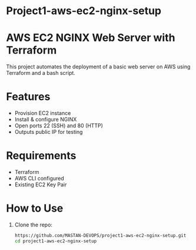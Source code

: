 # Project1-aws-ec2-nginx-setup

# AWS EC2 NGINX Web Server with Terraform

This project automates the deployment of a basic web server on AWS using Terraform and a bash script.

# Features

- Provision EC2 instance
- Install & configure NGINX
- Open ports 22 (SSH) and 80 (HTTP)
- Outputs public IP for testing

# Requirements

- Terraform
- AWS CLI configured
- Existing EC2 Key Pair

# How to Use

1. Clone the repo:
   ```bash
   https://github.com/MASTAN-DEVOPS/project1-aws-ec2-nginx-setup.git
   cd project1-aws-ec2-nginx-setup


